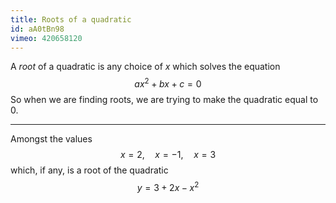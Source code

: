 ```yaml
---
title: Roots of a quadratic
id: aA0tBn98
vimeo: 420658120
---
```


A *root* of a quadratic is any choice of $x$ which solves the equation
$$
ax^2 + bx + c = 0
$$
So when we are finding roots, we are trying to make the quadratic equal to $0.$

---

Amongst the values
$$
x = 2, \quad x = -1, \quad x = 3
$$
which, if any, is a root of the quadratic
$$
y = 3 + 2x - x^2
$$
